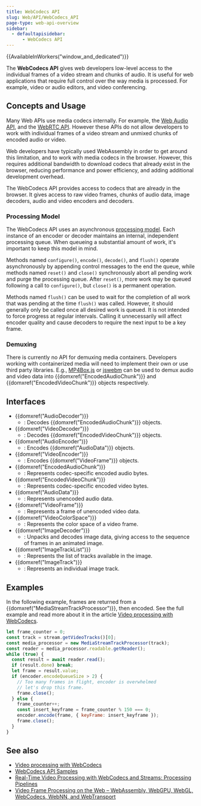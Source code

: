 ```yaml
---
title: WebCodecs API
slug: Web/API/WebCodecs_API
page-type: web-api-overview
sidebar:
  - defaultapisidebar:
      - WebCodecs API
---
```


{{AvailableInWorkers("window_and_dedicated")}}

The **WebCodecs API** gives web developers low-level access to the individual frames of a video stream and chunks of audio.
It is useful for web applications that require full control over the way media is processed.
For example, video or audio editors, and video conferencing.

## Concepts and Usage

Many Web APIs use media codecs internally.
For example, the [Web Audio API](/en-US/docs/Web/API/Web_Audio_API), and the [WebRTC API](/en-US/docs/Web/API/WebRTC_API).
However these APIs do not allow developers to work with individual frames of a video stream and unmixed chunks of encoded audio or video.

Web developers have typically used WebAssembly in order to get around this limitation,
and to work with media codecs in the browser.
However, this requires additional bandwidth to download codecs that already exist in the browser,
reducing performance and power efficiency, and adding additional development overhead.

The WebCodecs API provides access to codecs that are already in the browser.
It gives access to raw video frames, chunks of audio data, image decoders, audio and video encoders and decoders.

### Processing Model

The WebCodecs API uses an asynchronous [processing model](https://w3c.github.io/webcodecs/#codec-processing-model-section). Each instance
of an encoder or decoder maintains an internal, independent processing queue. When queueing a substantial amount of work, it's important to
keep this model in mind.

Methods named `configure()`, `encode()`, `decode()`, and `flush()` operate asynchronously by appending control messages
to the end the queue, while methods named `reset()` and `close()` synchronously abort all pending work and purge the
processing queue. After `reset()`, more work may be queued following a call to `configure()`, but `close()` is a permanent operation.

Methods named `flush()` can be used to wait for the completion of all work that was pending at the time `flush()` was called. However, it
should generally only be called once all desired work is queued. It is not intended to force progress at regular intervals. Calling it
unnecessarily will affect encoder quality and cause decoders to require the next input to be a key frame.

### Demuxing

There is currently no API for demuxing media containers. Developers working with containerized media will need to implement their own
or use third party libraries. E.g., [MP4Box.js](https://github.com/gpac/mp4box.js/) or [jswebm](https://github.com/jscodec/jswebm) can be
used to demux audio and video data into {{domxref("EncodedAudioChunk")}} and {{domxref("EncodedVideoChunk")}} objects respectively.

## Interfaces

- {{domxref("AudioDecoder")}}
  - : Decodes {{domxref("EncodedAudioChunk")}} objects.
- {{domxref("VideoDecoder")}}
  - : Decodes {{domxref("EncodedVideoChunk")}} objects.
- {{domxref("AudioEncoder")}}
  - : Encodes {{domxref("AudioData")}} objects.
- {{domxref("VideoEncoder")}}
  - : Encodes {{domxref("VideoFrame")}} objects.
- {{domxref("EncodedAudioChunk")}}
  - : Represents codec-specific encoded audio bytes.
- {{domxref("EncodedVideoChunk")}}
  - : Represents codec-specific encoded video bytes.
- {{domxref("AudioData")}}
  - : Represents unencoded audio data.
- {{domxref("VideoFrame")}}
  - : Represents a frame of unencoded video data.
- {{domxref("VideoColorSpace")}}
  - : Represents the color space of a video frame.
- {{domxref("ImageDecoder")}}
  - : Unpacks and decodes image data, giving access to the sequence of frames in an animated image.
- {{domxref("ImageTrackList")}}
  - : Represents the list of tracks available in the image.
- {{domxref("ImageTrack")}}
  - : Represents an individual image track.

## Examples

In the following example, frames are returned from a {{domxref("MediaStreamTrackProcessor")}}, then encoded.
See the full example and read more about it in the article [Video processing with WebCodecs](https://developer.chrome.com/docs/web-platform/best-practices/webcodecs).

```js
let frame_counter = 0;
const track = stream.getVideoTracks()[0];
const media_processor = new MediaStreamTrackProcessor(track);
const reader = media_processor.readable.getReader();
while (true) {
  const result = await reader.read();
  if (result.done) break;
  let frame = result.value;
  if (encoder.encodeQueueSize > 2) {
    // Too many frames in flight, encoder is overwhelmed
    // let's drop this frame.
    frame.close();
  } else {
    frame_counter++;
    const insert_keyframe = frame_counter % 150 === 0;
    encoder.encode(frame, { keyFrame: insert_keyframe });
    frame.close();
  }
}
```

## See also

- [Video processing with WebCodecs](https://developer.chrome.com/docs/web-platform/best-practices/webcodecs)
- [WebCodecs API Samples](https://w3c.github.io/webcodecs/samples/)
- [Real-Time Video Processing with WebCodecs and Streams: Processing Pipelines](https://webrtchacks.com/real-time-video-processing-with-webcodecs-and-streams-processing-pipelines-part-1/)
- [Video Frame Processing on the Web – WebAssembly, WebGPU, WebGL, WebCodecs, WebNN, and WebTransport](https://webrtchacks.com/video-frame-processing-on-the-web-webassembly-webgpu-webgl-webcodecs-webnn-and-webtransport/)
